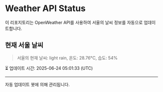 
# Weather API Status

이 리포지토리는 OpenWeather API를 사용하여 서울의 날씨 정보를 자동으로 업데이트합니다.

## 현재 서울 날씨
> 서울의 현재 날씨: light rain, 온도: 28.76°C, 습도: 54%

⏳ 업데이트 시간: 2025-06-24 05:01:33 (UTC)

---
자동 업데이트 봇에 의해 관리됩니다.
